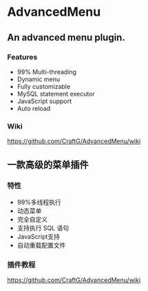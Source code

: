# AdvancedMenu

An advanced menu plugin.
---
### Features
+ 99% Multi-threading
+ Dynamic menu
+ Fully customizable
+ MySQL statement executor
+ JavaScript support
+ Auto reload
### Wiki
https://github.com/CraftG/AdvancedMenu/wiki

一款高级的菜单插件
---
### 特性
+ 99%多线程执行
+ 动态菜单
+ 完全自定义
+ 支持执行 SQL 语句
+ JavaScript支持
+ 自动重载配置文件

### 插件教程
https://github.com/CraftG/AdvancedMenu/wiki
